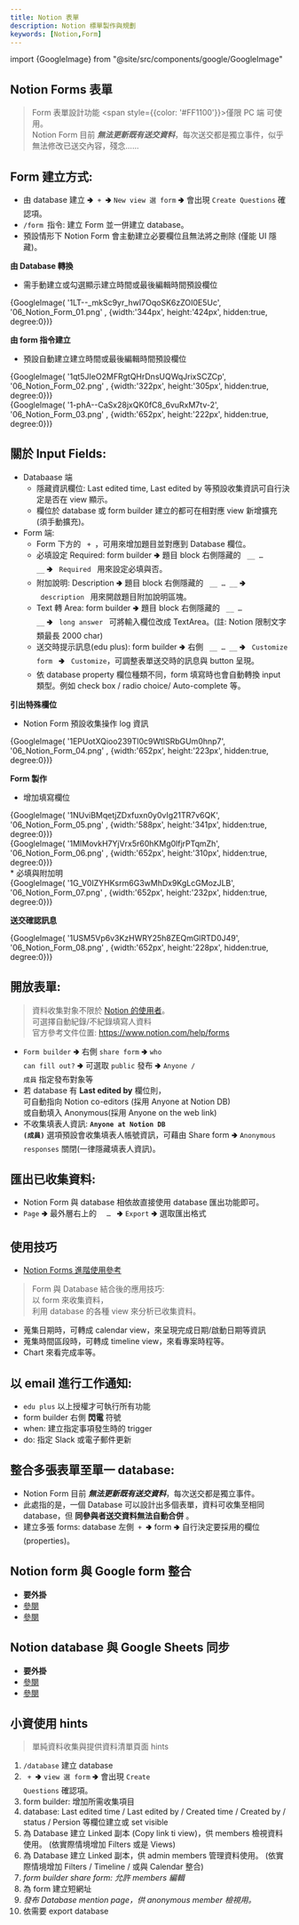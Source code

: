 ```yaml
---
title: Notion 表單
description: Notion 標單製作與規劃
keywords: [Notion,Form]
---
```

import {GoogleImage} from "@site/src/components/google/GoogleImage"


## Notion Forms 表單<span id="notion_Form"> </span>
> Form 表單設計功能 <span style={{color: '#FF1100'}}>僅限 PC 端</span> 可使用。  
> Notion Form 目前 *__無法更新既有送交資料__*，每次送交都是獨立事件，似乎無法修改已送交內容，殘念......  


## Form 建立方式: 
* 由 database 建立 🢂<code> + </code>🢂 <code>New view 選 form</code> 🢂 會出現 <code>Create Questions</code> 確認項。  
* <code>/form </code>指令: 建立 Form 並一併建立 database。  
* 預設情形下 Notion Form 會主動建立必要欄位且無法將之刪除 \(僅能 UI 隱藏)。

__由 Database 轉換__
* 需手動建立或勾選顯示建立時間或最後編輯時間預設欄位
<div>
 {GoogleImage( '1LT--_mkSc9yr_hwI7OqoSK6zZOI0E5Uc',  '06_Notion_Form_01.png' , {width:'344px', height:'424px', hidden:true, degree:0})}
</div>

__由 form 指令建立__
* 預設自動建立建立時間或最後編輯時間預設欄位
<div>
 {GoogleImage( '1qt5JIeO2MFRgtQHrDnsUQWqJrixSCZCp',  '06_Notion_Form_02.png' , {width:'322px', height:'305px', hidden:true, degree:0})}
</div>
<div>
 {GoogleImage( '1-phA--CaSx28jxQK0fC8_6vuRxM7tv-2',  '06_Notion_Form_03.png' , {width:'652px', height:'222px', hidden:true, degree:0})}
</div>

  
## 關於 Input Fields: 
* Databaase 端
    * 隱藏資訊欄位: Last edited time, Last edited by 等預設收集資訊可自行決定是否在 view 顯示。 
    * 欄位於 database 或 form builder 建立的都可在相對應 view 新增擴充 (須手動擴充)。  
* Form 端:
    * Form 下方的 <code> + </code>，可用來增加題目並對應到 Database 欄位。 
    * 必填設定 Required: form builder 🢂 題目 block 右側隱藏的 <code>&nbsp;__ … __</code> 🢂 <code>&nbsp;Required&nbsp;</code> 用來設定必填與否。
    * 附加說明: Description 🢂 題目 block 右側隱藏的 <code>&nbsp;__ … __</code> 🢂 <code>&nbsp;description&nbsp;</code> 用來開啟題目附加說明區塊。
    * Text 轉 Area: form builder 🢂 題目 block 右側隱藏的 <code>&nbsp;__ … __</code> 🢂 <code>&nbsp;long answer&nbsp;</code> 可將輸入欄位改成 TextArea。\(註: Notion 限制文字類最長 2000 char)
    * 送交時提示訊息\(edu plus): form builder 🢂 右側 <code>&nbsp;__ … __</code> 🢂 <code>&nbsp;Customize form&nbsp;</code> 🢂 <code>&nbsp;Customize</code>，可調整表單送交時的訊息與 button 呈現。
    * 依 database property 欄位種類不同，form 填寫時也會自動轉換 input 類型。例如 check box / radio choice/ Auto-complete 等。

__引出特殊欄位__
* Notion Form 預設收集操作 log 資訊
<div>
 {GoogleImage( '1EPUotXQioo239Tl0c9WtlSRbGUm0hnp7',  '06_Notion_Form_04.png' , {width:'652px', height:'223px', hidden:true, degree:0})}
</div>

__Form 製作__
* 增加填寫欄位
<div>
 {GoogleImage( '1NUviBMqetjZDxfuxn0y0vIg21TR7v6QK',  '06_Notion_Form_05.png' , {width:'588px', height:'341px', hidden:true, degree:0})}
</div>
<div>
 {GoogleImage( '1MIMovkH7YjVrx5r60hKMg0lfjrPTqmZh',  '06_Notion_Form_06.png' , {width:'652px', height:'310px', hidden:true, degree:0})}
</div>
* 必填與附加明
<div>
 {GoogleImage( '1G_V0IZYHKsrm6G3wMhDx9KgLcGMozJLB',  '06_Notion_Form_07.png' , {width:'652px', height:'232px', hidden:true, degree:0})}
</div>

__送交確認訊息__
<div>
 {GoogleImage( '1USM5Vp6v3KzHWRY25h8ZEQmGlRTD0J49',  '06_Notion_Form_08.png' , {width:'652px', height:'228px', hidden:true, degree:0})}
</div>

## 開放表單: 
> 資料收集對象不限於 [Notion 的使用者](./NotionBasic#notion_database_coedit_setting)。  
> 可選擇自動紀錄/不紀錄填寫人資料    
> 官方參考文件位置: https://www.notion.com/help/forms

* <code>Form builder</code> 🢂 右側 <code>share form</code> 🢂 <code>who can fill out?</code> 🢂 可選取 <code>public</code> 發布 🢂 <code>Anyone / 成員</code> 指定發布對象等
* 若 database 有 __Last edited by__ 欄位則，<br/>可自動指向 Notion co-editors (採用 Anyone at Notion DB) <br/>或自動填入 Anonymous\(採用 Anyone on the web link)   
* 不收集填表人資訊: __<code>Anyone at Notion DB (成員)</code>__ 選項預設會收集填表人帳號資訊，可藉由 Share form 🢂 <code>Anonymous responses</code> 關閉(一律隱藏填表人資訊)。  


## 匯出已收集資料: 
* Notion Form 與 database 相依故直接使用 database 匯出功能即可。    
* <code>Page</code> 🢂 最外層右上的 <code>&nbsp; … </code> 🢂 <code>Export</code> 🢂 選取匯出格式

## 使用技巧  
* [Notion Forms 進階使用參考](https://www.notion.com/help/guides/use-forms-to-collect-organize-and-act-on-responses-in-notion)

> Form 與 Database 結合後的應用技巧:  
> 以 form 來收集資料，  
> 利用 database 的各種 view 來分析已收集資料。  

* 蒐集日期時，可轉成 calendar view，來呈現完成日期/啟動日期等資訊
* 蒐集時間區段時，可轉成 timeline view，來看專案時程等。 
* Chart 來看完成率等。

## 以 email 進行工作通知: 
* <code>edu plus</code> 以上授權才可執行所有功能
* form builder 右側 __閃電__ 符號  
* when: 建立指定事項發生時的 trigger 
* do: 指定 Slack 或電子郵件更新

## 整合多張表單至單一 database: <span id="notion_MultiForm_2_SingleDatabase"> </span>
* Notion Form 目前 *__無法更新既有送交資料__*，每次送交都是獨立事件。  
* 此處指的是，一個 Database 可以設計出多個表單，資料可收集至相同 database，但 __同參與者送交資料無法自動合併__ 。
* 建立多張 forms: database 左側<code> + </code>🢂 form 🢂 自行決定要採用的欄位\(properties)。

## Notion form 與 Google form 整合 
* __要外掛__
* [參閱](https://www.youtube.com/watch?v=XEwOtlsF_oY)
* [參閱](https://www.youtube.com/watch?v=oAxg4MZ4Jv8)
    
## Notion database 與 Google Sheets 同步
* __要外掛__
* [參閱](https://workspace.google.com/marketplace/app/sync2sheets_notion_in_sync_with_google_s/887187948180)
* [參閱](https://nuit0815.medium.com/notion-%E4%BD%BF%E7%94%A8%E8%A8%A3%E7%AB%85-%E9%80%A3%E7%B5%90-google-%E8%A1%A8%E5%96%AE%E8%88%87-notion-database-27a44a6c0ee1)

## 小資使用 hints
> 單純資料收集與提供資料清單頁面 hints

1. <code>/database</code> 建立 database
1. <code> + </code>🢂 <code>view 選 form</code> 🢂 會出現 <code>Create Questions</code> 確認項。
1. form builder: 增加所需收集項目
1. database: Last edited time / Last edited by / Created time / Created by / status / Persion 等欄位建立或 set visible
1. 為 Database 建立 Linked 副本 \(Copy link ti view)，供 members 檢視資料使用。 (依實際情境增加 Filters 或是 Views)
1. 為 Database 建立 Linked 副本，供 admin members 管理資料使用。 (依實際情境增加 Filters / Timeline / 或與 Calendar 整合)
1. *form builder share form: 允許 members 編輯*
1. 為 form 建立短網址
1. *發布 Database mention page，供 anonymous member 檢視用。*
1. 依需要 export database